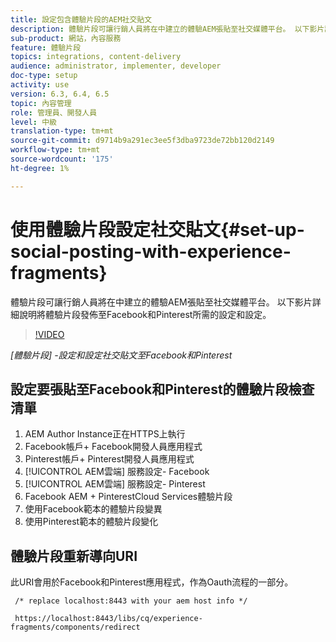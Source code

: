 ```yaml
---
title: 設定包含體驗片段的AEM社交貼文
description: 體驗片段可讓行銷人員將在中建立的體驗AEM張貼至社交媒體平台。 以下影片詳細說明將體驗片段發佈至Facebook和Pinterest所需的設定和設定。
sub-product: 網站，內容服務
feature: 體驗片段
topics: integrations, content-delivery
audience: administrator, implementer, developer
doc-type: setup
activity: use
version: 6.3, 6.4, 6.5
topic: 內容管理
role: 管理員、開發人員
level: 中級
translation-type: tm+mt
source-git-commit: d9714b9a291ec3ee5f3dba9723de72bb120d2149
workflow-type: tm+mt
source-wordcount: '175'
ht-degree: 1%

---
```



# 使用體驗片段設定社交貼文{#set-up-social-posting-with-experience-fragments}

體驗片段可讓行銷人員將在中建立的體驗AEM張貼至社交媒體平台。 以下影片詳細說明將體驗片段發佈至Facebook和Pinterest所需的設定和設定。

>[!VIDEO](https://video.tv.adobe.com/v/20592/?quality=9&learn=on)

*[體驗片段] -設定和設定社交貼文至Facebook和Pinterest*

## 設定要張貼至Facebook和Pinterest的體驗片段檢查清單

1. AEM Author Instance正在HTTPS上執行
2. Facebook帳戶+ Facebook開發人員應用程式
3. Pinterest帳戶+ Pinterest開發人員應用程式
4. [!UICONTROL AEM雲端] 服務設定- Facebook
5. [!UICONTROL AEM雲端] 服務設定- Pinterest
6. Facebook AEM + PinterestCloud Services體驗片段
7. 使用Facebook範本的體驗片段變異
8. 使用Pinterest範本的體驗片段變化

## 體驗片段重新導向URI

此URI會用於Facebook和Pinterest應用程式，作為Oauth流程的一部分。

```plain
 /* replace localhost:8443 with your aem host info */

 https://localhost:8443/libs/cq/experience-fragments/components/redirect
```

